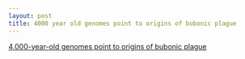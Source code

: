 ```yaml
---
layout: post
title: 4000 year old genomes point to origins of bubonic plague
---
```


[4,000-year-old genomes point to origins of bubonic plague](https://arstechnica.com/science/2018/06/4000-year-old-genomes-point-to-origins-of-bubonic-plague/)
